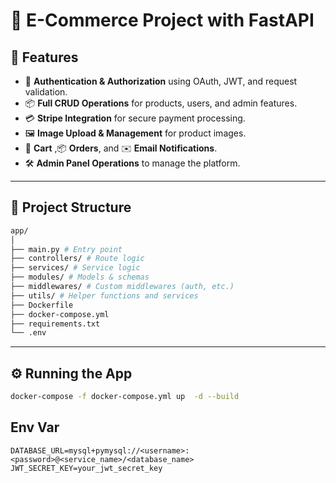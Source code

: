 # 🛒 E-Commerce Project with FastAPI

## 🚀 Features

- 🔐 **Authentication & Authorization** using OAuth, JWT, and request validation.
- 📦 **Full CRUD Operations** for products, users, and admin features.
- 💳 **Stripe Integration** for secure payment processing.
- 🖼️ **Image Upload & Management** for product images.
- 🛒 **Cart** ,📦 **Orders**, and ✉️ **Email Notifications**.
- 🛠️ **Admin Panel Operations** to manage the platform.

---

## 🧠 Project Structure

```bash
app/
│
├── main.py # Entry point
├── controllers/ # Route logic
├── services/ # Service logic
├── modules/ # Models & schemas
├── middlewares/ # Custom middlewares (auth, etc.)
├── utils/ # Helper functions and services
├── Dockerfile
├── docker-compose.yml
├── requirements.txt
└── .env
```

---

## ⚙️ Running the App

```bash
docker-compose -f docker-compose.yml up  -d --build
```

## Env Var

```env
DATABASE_URL=mysql+pymysql://<username>:<password>@<service_name>/<database_name>
JWT_SECRET_KEY=your_jwt_secret_key
```
